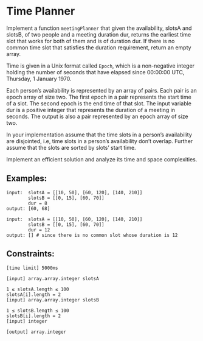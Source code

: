 # Time Planner

Implement a function `meetingPlanner` that given the availability, slotsA and slotsB, of two people 
and a meeting duration dur, returns the earliest time slot that works for both of them and is of duration dur. 
If there is no common time slot that satisfies the duration requirement, return an empty array.

Time is given in a Unix format called `Epoch`, which is a non-negative integer holding the number of seconds 
that have elapsed since 00:00:00 UTC, Thursday, 1 January 1970.

Each person’s availability is represented by an array of pairs. Each pair is an epoch array of size two. 
The first epoch in a pair represents the start time of a slot. The second epoch is the end time of that slot. 
The input variable dur is a positive integer that represents the duration of a meeting in seconds. 
The output is also a pair represented by an epoch array of size two.

In your implementation assume that the time slots in a person’s availability are disjointed, 
i.e, time slots in a person’s availability don’t overlap. Further assume that the slots 
are sorted by slots’ start time.

Implement an efficient solution and analyze its time and space complexities.

## Examples:
```
input:  slotsA = [[10, 50], [60, 120], [140, 210]]
        slotsB = [[0, 15], [60, 70]]
        dur = 8
output: [60, 68]

input:  slotsA = [[10, 50], [60, 120], [140, 210]]
        slotsB = [[0, 15], [60, 70]]
        dur = 12
output: [] # since there is no common slot whose duration is 12
```

## Constraints:
```
[time limit] 5000ms

[input] array.array.integer slotsA

1 ≤ slotsA.length ≤ 100
slotsA[i].length = 2
[input] array.array.integer slotsB

1 ≤ slotsB.length ≤ 100
slotsB[i].length = 2
[input] integer

[output] array.integer
```
